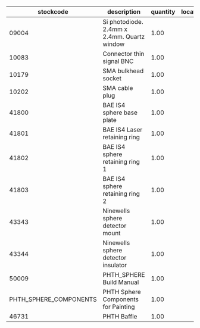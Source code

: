 |stockcode|description|quantity|location|
|---------|-----------|--------|--------|
|09004|Si photodiode. 2.4mm x 2.4mm. Quartz window|1.00||
|10083|Connector thin signal BNC|1.00||
|10179|SMA bulkhead socket|1.00||
|10202|SMA cable plug|1.00||
|41800|BAE IS4 sphere base plate|1.00||
|41801|BAE IS4 Laser retaining ring|1.00||
|41802|BAE IS4 sphere retaining ring 1|1.00||
|41803|BAE IS4 sphere retaining ring 2|1.00||
|43343|Ninewells sphere detector mount|1.00||
|43344|Ninewells sphere detector insulator|1.00||
|50009|PHTH_SPHERE Build Manual|1.00||
|PHTH_SPHERE_COMPONENTS|PHTH Sphere Components for Painting|1.00||
|46731|PHTH Baffle|1.00||
